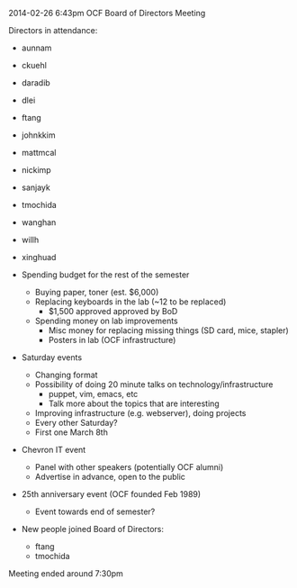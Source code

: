 2014-02-26 6:43pm
OCF Board of Directors Meeting

Directors in attendance:
 - aunnam
 - ckuehl
 - daradib
 - dlei
 - ftang
 - johnkkim
 - mattmcal
 - nickimp
 - sanjayk
 - tmochida
 - wanghan
 - willh
 - xinghuad

- Spending budget for the rest of the semester
  - Buying paper, toner (est. $6,000)
  - Replacing keyboards in the lab (~12 to be replaced)
    - $1,500 approved approved by BoD
  - Spending money on lab improvements
    - Misc money for replacing missing things (SD card, mice, stapler)
    - Posters in lab (OCF infrastructure)
- Saturday events
  - Changing format
  - Possibility of doing 20 minute talks on technology/infrastructure
    - puppet, vim, emacs, etc
    - Talk more about the topics that are interesting
  - Improving infrastructure (e.g. webserver), doing projects
  - Every other Saturday?
  - First one March 8th
- Chevron IT event
  - Panel with other speakers (potentially OCF alumni)
  - Advertise in advance, open to the public
- 25th anniversary event (OCF founded Feb 1989)
  - Event towards end of semester?
- New people joined Board of Directors:
  - ftang
  - tmochida

Meeting ended around 7:30pm
